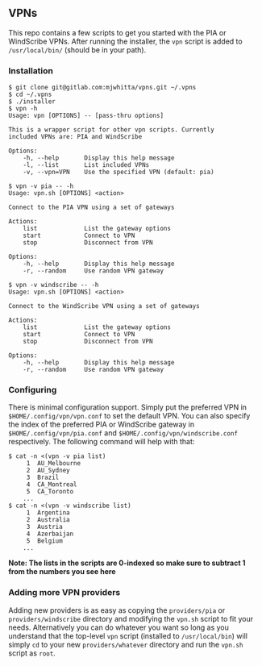 ## VPNs

This repo contains a few scripts to get you started with the PIA or
WindScribe VPNs. After running the installer, the `vpn` script is
added to `/usr/local/bin/` (should be in your path).

### Installation

```
$ git clone git@gitlab.com:mjwhitta/vpns.git ~/.vpns
$ cd ~/.vpns
$ ./installer
$ vpn -h
Usage: vpn [OPTIONS] -- [pass-thru options]

This is a wrapper script for other vpn scripts. Currently
included VPNs are: PIA and WindScribe

Options:
    -h, --help       Display this help message
    -l, --list       List included VPNs
    -v, --vpn=VPN    Use the specified VPN (default: pia)

$ vpn -v pia -- -h
Usage: vpn.sh [OPTIONS] <action>

Connect to the PIA VPN using a set of gateways

Actions:
    list             List the gateway options
    start            Connect to VPN
    stop             Disconnect from VPN

Options:
    -h, --help       Display this help message
    -r, --random     Use random VPN gateway

$ vpn -v windscribe -- -h
Usage: vpn.sh [OPTIONS] <action>

Connect to the WindScribe VPN using a set of gateways

Actions:
    list             List the gateway options
    start            Connect to VPN
    stop             Disconnect from VPN

Options:
    -h, --help       Display this help message
    -r, --random     Use random VPN gateway
```

### Configuring

There is minimal configuration support. Simply put the preferred VPN
in `$HOME/.config/vpn/vpn.conf` to set the default VPN. You can also
specify the index of the preferred PIA or WindScribe gateway in
`$HOME/.config/vpn/pia.conf` and `$HOME/.config/vpn/windscribe.conf`
respectively. The following command will help with that:

```
$ cat -n <(vpn -v pia list)
     1	AU_Melbourne
     2	AU_Sydney
     3	Brazil
     4	CA_Montreal
     5	CA_Toronto
    ...
$ cat -n <(vpn -v windscribe list)
     1	Argentina
     2	Australia
     3	Austria
     4	Azerbaijan
     5	Belgium
    ...
```

**Note: The lists in the scripts are 0-indexed so make sure to
subtract 1 from the numbers you see here**

### Adding more VPN providers

Adding new providers is as easy as copying the `providers/pia` or
`providers/windscribe` directory and modifying the `vpn.sh` script to
fit your needs. Alternatively you can do whatever you want so long as
you understand that the top-level `vpn` script (installed to
`/usr/local/bin`) will simply `cd` to your new `providers/whatever`
directory and run the `vpn.sh` script as `root`.
